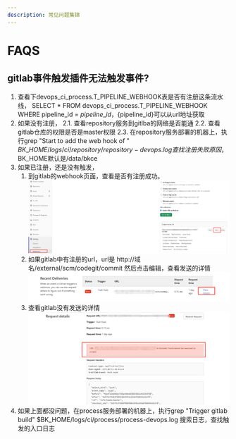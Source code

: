 ```yaml
---
description: 常见问题集锦
---
```


# FAQS

## gitlab事件触发插件无法触发事件?

1. 查看下devops\_ci\_process.T\_PIPELINE\_WEBHOOK表是否有注册这条流水线， SELECT \* FROM devops\_ci\_process.T\_PIPELINE\_WEBHOOK WHERE pipeline\_id = ${pipeline\_id}，${pipeline\_id}可以从url地址获取
2. 如果没有注册， 2.1. 查看repository服务到gitlba的网络是否能通 2.2. 查看gitlab仓库的权限是否是master权限 2.3. 在repository服务部署的机器上，执行grep "Start to add the web hook of " $BK\_HOME/logs/ci/repository/repository-devops.log查找注册失败原因，$BK\_HOME默认是/data/bkce
3. 如果已注册，还是没有触发，
   1. 到gitlab的webhook页面，查看是否有注册成功。![](../.gitbook/assets/image%20%287%29.png)
   2. 如果gitlab中有注册的url，url是 http://域名/external/scm/codegit/commit 然后点击编辑，查看发送的详情 ![](../.gitbook/assets/image%20%2832%29.png)
   3. 查看gitlab没有发送的详情 ![](../.gitbook/assets/image%20%2826%29.png)
4. 如果上面都没问题，在process服务部署的机器上，执行grep "Trigger gitlab build" $BK\_HOME/logs/ci/process/process-devops.log 搜索日志，查找触发的入口日志 

## 



